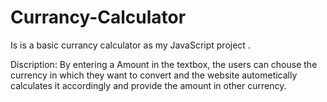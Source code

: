 # Currancy-Calculator
Is is a basic currancy calculator as my JavaScript project .

Discription: By entering a Amount in the textbox, the users can chouse the currency in which they want to convert and the website autometically calculates it accordingly and provide the amount in other currency.


